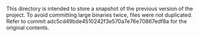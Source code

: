 This directory is intended to store a snapshot of the previous version of the project.
To avoid committing large binaries twice, files were not duplicated.
Refer to commit adc5cd49bde4510242f3e570a7e76e70867edf8a for the original contents.
